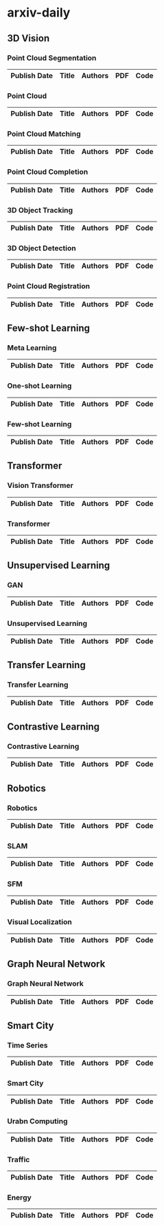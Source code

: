 # arxiv-daily

## 3D Vision

### Point Cloud Segmentation
|Publish Date|Title|Authors|PDF|Code|
| :---: | :---: | :---: | :---: | :---: |

### Point Cloud
|Publish Date|Title|Authors|PDF|Code|
| :---: | :---: | :---: | :---: | :---: |

### Point Cloud Matching
|Publish Date|Title|Authors|PDF|Code|
| :---: | :---: | :---: | :---: | :---: |

### Point Cloud Completion
|Publish Date|Title|Authors|PDF|Code|
| :---: | :---: | :---: | :---: | :---: |

### 3D Object Tracking
|Publish Date|Title|Authors|PDF|Code|
| :---: | :---: | :---: | :---: | :---: |

### 3D Object Detection
|Publish Date|Title|Authors|PDF|Code|
| :---: | :---: | :---: | :---: | :---: |

### Point Cloud Registration
|Publish Date|Title|Authors|PDF|Code|
| :---: | :---: | :---: | :---: | :---: |

## Few-shot Learning

### Meta Learning
|Publish Date|Title|Authors|PDF|Code|
| :---: | :---: | :---: | :---: | :---: |

### One-shot Learning
|Publish Date|Title|Authors|PDF|Code|
| :---: | :---: | :---: | :---: | :---: |

### Few-shot Learning
|Publish Date|Title|Authors|PDF|Code|
| :---: | :---: | :---: | :---: | :---: |

## Transformer

### Vision Transformer
|Publish Date|Title|Authors|PDF|Code|
| :---: | :---: | :---: | :---: | :---: |

### Transformer
|Publish Date|Title|Authors|PDF|Code|
| :---: | :---: | :---: | :---: | :---: |

## Unsupervised Learning

### GAN
|Publish Date|Title|Authors|PDF|Code|
| :---: | :---: | :---: | :---: | :---: |

### Unsupervised Learning
|Publish Date|Title|Authors|PDF|Code|
| :---: | :---: | :---: | :---: | :---: |

## Transfer Learning

### Transfer Learning
|Publish Date|Title|Authors|PDF|Code|
| :---: | :---: | :---: | :---: | :---: |

## Contrastive Learning

### Contrastive Learning
|Publish Date|Title|Authors|PDF|Code|
| :---: | :---: | :---: | :---: | :---: |

## Robotics

### Robotics
|Publish Date|Title|Authors|PDF|Code|
| :---: | :---: | :---: | :---: | :---: |

### SLAM
|Publish Date|Title|Authors|PDF|Code|
| :---: | :---: | :---: | :---: | :---: |

### SFM
|Publish Date|Title|Authors|PDF|Code|
| :---: | :---: | :---: | :---: | :---: |

### Visual Localization
|Publish Date|Title|Authors|PDF|Code|
| :---: | :---: | :---: | :---: | :---: |

## Graph Neural Network

### Graph Neural Network
|Publish Date|Title|Authors|PDF|Code|
| :---: | :---: | :---: | :---: | :---: |

## Smart City

### Time Series
|Publish Date|Title|Authors|PDF|Code|
| :---: | :---: | :---: | :---: | :---: |

### Smart City
|Publish Date|Title|Authors|PDF|Code|
| :---: | :---: | :---: | :---: | :---: |

### Urabn Computing
|Publish Date|Title|Authors|PDF|Code|
| :---: | :---: | :---: | :---: | :---: |

### Traffic
|Publish Date|Title|Authors|PDF|Code|
| :---: | :---: | :---: | :---: | :---: |

### Energy
|Publish Date|Title|Authors|PDF|Code|
| :---: | :---: | :---: | :---: | :---: |
